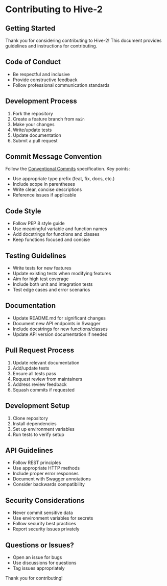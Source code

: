 # Contributing to Hive-2

## Getting Started
Thank you for considering contributing to Hive-2! This document provides guidelines and instructions for contributing.

## Code of Conduct
- Be respectful and inclusive
- Provide constructive feedback
- Follow professional communication standards

## Development Process
1. Fork the repository
2. Create a feature branch from `main`
3. Make your changes
4. Write/update tests
5. Update documentation
6. Submit a pull request

## Commit Message Convention
Follow the [Conventional Commits](COMMIT_CONVENTION.md) specification. Key points:
- Use appropriate type prefix (feat, fix, docs, etc.)
- Include scope in parentheses
- Write clear, concise descriptions
- Reference issues if applicable

## Code Style
- Follow PEP 8 style guide
- Use meaningful variable and function names
- Add docstrings for functions and classes
- Keep functions focused and concise

## Testing Guidelines
- Write tests for new features
- Update existing tests when modifying features
- Aim for high test coverage
- Include both unit and integration tests
- Test edge cases and error scenarios

## Documentation
- Update README.md for significant changes
- Document new API endpoints in Swagger
- Include docstrings for new functions/classes
- Update API version documentation if needed

## Pull Request Process
1. Update relevant documentation
2. Add/update tests
3. Ensure all tests pass
4. Request review from maintainers
5. Address review feedback
6. Squash commits if requested

## Development Setup
1. Clone repository
2. Install dependencies
3. Set up environment variables
4. Run tests to verify setup

## API Guidelines
- Follow REST principles
- Use appropriate HTTP methods
- Include proper error responses
- Document with Swagger annotations
- Consider backwards compatibility

## Security Considerations
- Never commit sensitive data
- Use environment variables for secrets
- Follow security best practices
- Report security issues privately

## Questions or Issues?
- Open an issue for bugs
- Use discussions for questions
- Tag issues appropriately

Thank you for contributing!
